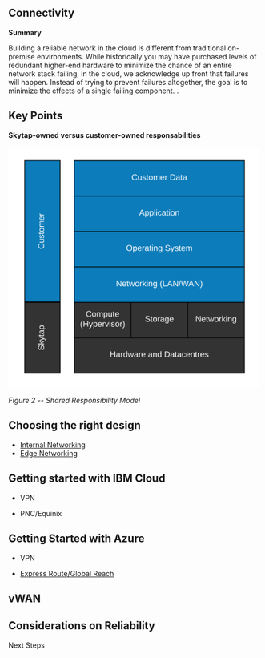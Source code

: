 ## **Connectivity**

**Summary**

Building a reliable network in the cloud is different from
traditional on-premise environments. While historically you may have
purchased levels of redundant higher-end hardware to minimize the chance
of an entire network stack failing, in the cloud, we acknowledge
up front that failures will happen. Instead of trying to prevent
failures altogether, the goal is to minimize the effects of a single
failing component. .

## Key Points

**Skytap-owned versus customer-owned responsabilities**

<img src="../../security/media/image3.png" width="500" alt="Shared Responsibility Model">

*Figure 2 -- Shared Responsibility Model*

## Choosing the right design

- [Internal Networking](../../security/internalnetworking.md)
- [Edge Networking](../../security/edgenetworking.md)


## Getting started with IBM Cloud

- VPN

- PNC/Equinix

## Getting Started with Azure

- VPN

- [Express Route/Global Reach](../ExpressRoute/skytap2azureexpressroute.md)


## vWAN 


## Considerations on Reliability

Next Steps
